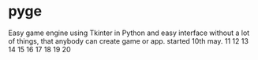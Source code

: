 # pyge
Easy game engine using Tkinter in Python and easy interface without a lot of things, that anybody can create game or app.
started 10th may.
11 
12 
13 
14 
15 
16 
17 
18 
19 
20 
